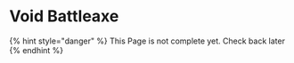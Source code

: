 # Void Battleaxe

{% hint style="danger" %}
This Page is not complete yet. Check back later
{% endhint %}

